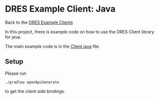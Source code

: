 # DRES Example Client: Java

Back to the [DRES Example Clients](../README.md)

In this project, there is example code on how to use the DRES Client library for java.

The main example code is in the [Client.java](src/main/java/dev/dres/example/Client.java) file.

## Setup

Please run
```
./gradlew openApiGenerate
```

to get the client side bindings.
